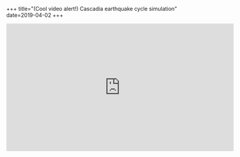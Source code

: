 +++
title="(Cool video alert!) Cascadia earthquake cycle simulation"
date=2019-04-02
+++

<iframe width="600" height="338" src="https://www.youtube.com/embed/ieN-9MUhND8?start=112" frameborder="0" allow="accelerometer; autoplay; clipboard-write; encrypted-media; gyroscope; picture-in-picture" allowfullscreen></iframe>
